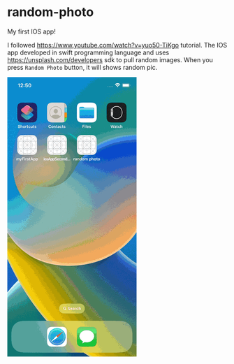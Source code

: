 # random-photo

My first IOS app!

I followed https://www.youtube.com/watch?v=yuo50-TiKgo tutorial. The IOS app developed in swift programming language and uses https://unsplash.com/developers sdk to pull random images. When you press `Random Photo` button, it will shows random pic.

![](./Random-photo-app.gif)